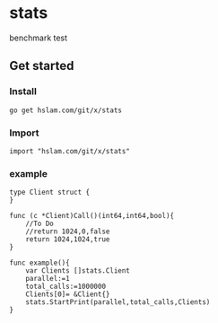 # stats
benchmark test


## Get started

### Install
```
go get hslam.com/git/x/stats
```
### Import
```
import "hslam.com/git/x/stats"
```

### example
```
type Client struct {
}

func (c *Client)Call()(int64,int64,bool){
    //To Do
	//return 1024,0,false
    return 1024,1024,true
}

func example(){
    var Clients []stats.Client
	parallel:=1
	total_calls:=1000000
	Clients[0]= &Client{}
	stats.StartPrint(parallel,total_calls,Clients)
}
```

